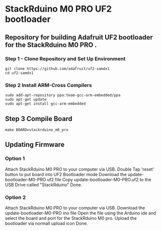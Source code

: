 # StackRduino M0 PRO UF2 bootloader 
## Repository for building Adafruit UF2 bootloader for the StackRduino M0 PRO .

### Step 1 - Clone Repository and Set Up Environment
```
git clone https://github.com/adafruit/uf2-samdx1
cd uf2-samdx1
```

### Step 2 Install ARM-Cross Compilers
```
sudo add-apt-repository ppa:team-gcc-arm-embedded/ppa
sudo apt-get update
sudo apt-get install gcc-arm-embedded
```

## Step 3 Compile Board
```
make BOARD=stackrduino_m0_pro
```

## Updating Firmware
### Option 1
Attach StackRduino M0 PRO to your computer via USB.
Double Tap 'reset' button to put board into UF2 Bootloader mode
Download the update-bootloader-M0-PRO uf2 file 
Copy update-bootloader-M0-PRO.uf2 to the USB Drive called "StackRduino"
Done.
### Option 2
Attach StackRduino M0 PRO to your computer via USB.
Download the  update-bootloader-M0-PRO ino file 
Open the file using the Arduino ide and select the board and port for the StackRduino M0 pro.
Upload the bootloader via normall upload icon
Done.
